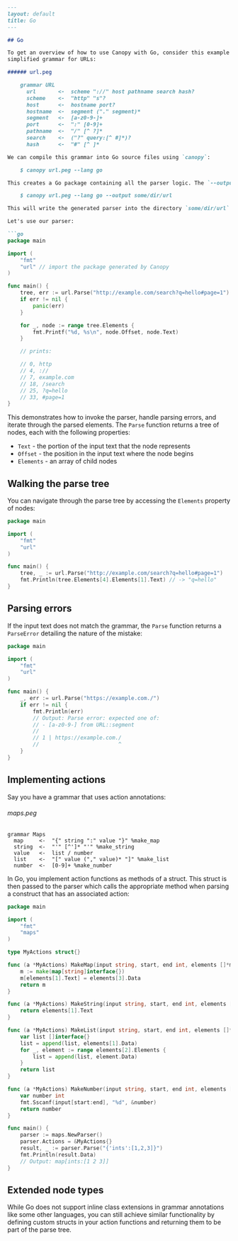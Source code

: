 ```markdown
---
layout: default
title: Go
---

## Go

To get an overview of how to use Canopy with Go, consider this example of a
simplified grammar for URLs:

###### url.peg

    grammar URL
      url       <-  scheme "://" host pathname search hash?
      scheme    <-  "http" "s"?
      host      <-  hostname port?
      hostname  <-  segment ("." segment)*
      segment   <-  [a-z0-9-]+
      port      <-  ":" [0-9]+
      pathname  <-  "/" [^ ?]*
      search    <-  ("?" query:[^ #]*)?
      hash      <-  "#" [^ ]*

We can compile this grammar into Go source files using `canopy`:

    $ canopy url.peg --lang go

This creates a Go package containing all the parser logic. The `--output` option can be used to specify the directory where the generated files should go:

    $ canopy url.peg --lang go --output some/dir/url

This will write the generated parser into the directory `some/dir/url` as Go source files.

Let's use our parser:

```go
package main

import (
    "fmt"
    "url" // import the package generated by Canopy
)

func main() {
    tree, err := url.Parse("http://example.com/search?q=hello#page=1")
    if err != nil {
        panic(err)
    }

    for _, node := range tree.Elements {
        fmt.Printf("%d, %s\n", node.Offset, node.Text)
    }

    // prints:

    // 0, http
    // 4, ://
    // 7, example.com
    // 18, /search
    // 25, ?q=hello
    // 33, #page=1
}
```

This demonstrates how to invoke the parser, handle parsing errors, and iterate through the parsed elements. The `Parse` function returns a tree of nodes, each with the following properties:

* `Text` - the portion of the input text that the node represents
* `Offset` - the position in the input text where the node begins
* `Elements` - an array of child nodes

## Walking the parse tree

You can navigate through the parse tree by accessing the `Elements` property of nodes:

```go
package main

import (
    "fmt"
    "url"
)

func main() {
    tree, _ := url.Parse("http://example.com/search?q=hello#page=1")
    fmt.Println(tree.Elements[4].Elements[1].Text) // -> "q=hello"
}
```

## Parsing errors

If the input text does not match the grammar, the `Parse` function returns a `ParseError` detailing the nature of the mistake:

```go
package main

import (
    "fmt"
    "url"
)

func main() {
    _, err := url.Parse("https://example.com./")
    if err != nil {
        fmt.Println(err)
        // Output: Parse error: expected one of:
        // - [a-z0-9-] from URL::segment
        //
        // 1 | https://example.com./
        //                         ^
    }
}
```

## Implementing actions

Say you have a grammar that uses action annotations:

###### maps.peg

    grammar Maps
      map     <-  "{" string ":" value "}" %make_map
      string  <-  "'" [^']* "'" %make_string
      value   <-  list / number
      list    <-  "[" value ("," value)* "]" %make_list
      number  <-  [0-9]+ %make_number

In Go, you implement action functions as methods of a struct. This struct is then passed to the parser which calls the appropriate method when parsing a construct that has an associated action:

```go
package main

import (
    "fmt"
    "maps"
)

type MyActions struct{}

func (a *MyActions) MakeMap(input string, start, end int, elements []*maps.Node) interface{} {
    m := make(map[string]interface{})
    m[elements[1].Text] = elements[3].Data
    return m
}

func (a *MyActions) MakeString(input string, start, end int, elements []*maps.Node) interface{} {
    return elements[1].Text
}

func (a *MyActions) MakeList(input string, start, end int, elements []*maps.Node) interface{} {
    var list []interface{}
    list = append(list, elements[1].Data)
    for _, element := range elements[2].Elements {
        list = append(list, element.Data)
    }
    return list
}

func (a *MyActions) MakeNumber(input string, start, end int, elements []*maps.Node) interface{} {
    var number int
    fmt.Sscanf(input[start:end], "%d", &number)
    return number
}

func main() {
    parser := maps.NewParser()
    parser.Actions = &MyActions{}
    result, _ := parser.Parse("{'ints':[1,2,3]}")
    fmt.Println(result.Data)
    // Output: map[ints:[1 2 3]]
}
```

## Extended node types

While Go does not support inline class extensions in grammar annotations like some other languages, you can still achieve similar functionality by defining custom structs in your action functions and returning them to be part of the parse tree.

```markdown
```